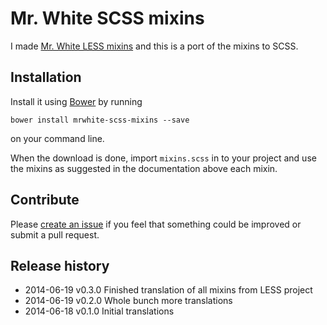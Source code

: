 Mr. White SCSS mixins
===========

I made [Mr. White LESS mixins](https://github.com/believer/mrwhite-less-mixins) and this is a port of the mixins to SCSS.

## Installation
Install it using [Bower](http://bower.io) by running

    bower install mrwhite-scss-mixins --save

on your command line.

When the download is done, import `mixins.scss` in to your project and use the mixins as suggested in the documentation above each mixin.

## Contribute
Please [create an issue](https://github.com/believer/mrwhite-scss-mixins/issues) if you feel that something could be improved or submit a pull request.

## Release history
* 2014-06-19   v0.3.0   Finished translation of all mixins from LESS project
* 2014-06-19   v0.2.0   Whole bunch more translations
* 2014-06-18   v0.1.0   Initial translations
